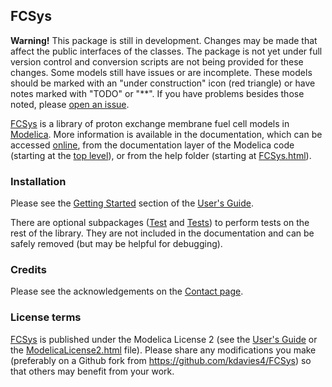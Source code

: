 FCSys
-----
**Warning!**  This package is still in development.  Changes may be made that
affect the public interfaces of the classes.  The package is not yet under full
version control and conversion scripts are not being provided for these
changes.  Some models still have issues or are incomplete.  These models should
be marked with an "under construction" icon (red triangle) or have notes marked
with "TODO" or "**".  If you have problems besides those noted, please
[open an issue](https://github.com/kdavies4/FCSys/issues/new).

[FCSys] is a library of proton exchange membrane fuel cell models in
[Modelica](https://www.modelica.org/).  More information is available in the
documentation, which can be accessed [online](http://kdavies4.github.com/FCSys),
from the documentation layer of the Modelica code (starting at the
[top level](package.mo)), or from the help folder (starting at
[FCSys.html](help/FCSys.html)).

### Installation

Please see the
[Getting Started](http://kdavies4.github.io/FCSys/FCSys_UsersGuide.html#FCSys.UsersGuide.GettingStarted)
section of the
[User's Guide](http://kdavies4.github.com/FCSys/FCSys_UsersGuide.html).

There are optional subpackages ([Test](Test.mo) and [Tests](Tests.mo)) to
perform tests on the rest of the library.  They are not included in the
documentation and can be safely removed (but may be helpful for debugging).

### Credits

Please see the acknowledgements on the
[Contact page](http://kdavies4.github.io/FCSys/FCSys_UsersGuide.html#FCSys.UsersGuide.Contact).

### License terms

[FCSys] is published under the Modelica License 2 (see the
[User's Guide](http://kdavies4.github.com/FCSys/FCSys_UsersGuide.html#FCSys.UsersGuide.ModelicaLicense2)
or the [ModelicaLicense2.html](resources/documentation/ModelicaLicense2.html)
file).
Please share any modifications you make (preferably on a Github fork from
https://github.com/kdavies4/FCSys) so that others may benefit from your work.

[FCSys]: http://kdavies4.github.io/FCSys/
